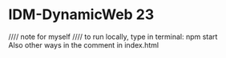 # IDM-DynamicWeb 23


 //// note for myself ////
 to run locally, type in terminal: npm start  
 Also other ways in the comment in index.html
